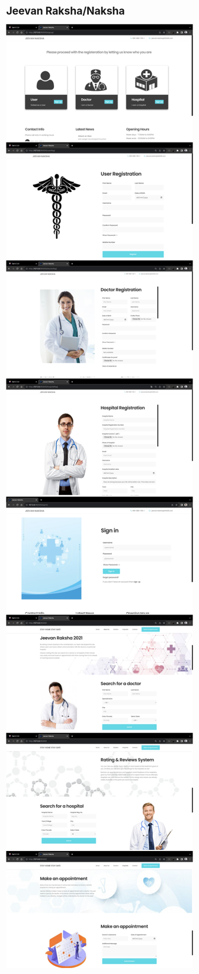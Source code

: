 # Jeevan Raksha/Naksha

![](/images/signup.png)
![](/images/usrreg.png)
![](/images/docreg.png)
![](/images/hosreg.png)
![](/images/signin.png)
![](/images/home.png)
![](/images/home1.png)
![](/images/home2.png)